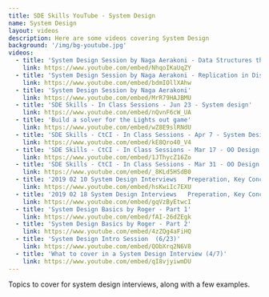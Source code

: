 ```yaml
---
title: SDE Skills YouTube - System Design
name: System Design
layout: videos
description: Here are some videos covering System Design
background: '/img/bg-youtube.jpg'
videos:
  - title: 'System Design Session by Naga Aerakoni - Data Structures that Power your Databases (Storage Engines)'
    link: https://www.youtube.com/embed/NhqoIKaUqZY
  - title: 'System Design Session by Naga Aerakoni - Replication in Distributed Systems'
    link: https://www.youtube.com/embed/bdmIOllXAhw
  - title: 'System Design Session by Naga Aerakoni'
    link: https://www.youtube.com/embed/MrR79HAJBMU
  - title: 'SDE Skills - In Class Sessions - Jun 23 - System design'
    link: https://www.youtube.com/embed/nQvnF6cW_UA
  - title: 'Build a solver for the Lights out game'
    link: https://www.youtube.com/embed/wZ8E9slRNdU
  - title: 'SDE Skills - CtCI - In Class Sessions - Apr 7 - System Design'
    link: https://www.youtube.com/embed/kE8Qro40_V4
  - title: 'SDE Skills - CtCI - In Class Sessions - Mar 17 - OO Design for a Deck of Cards and a Blackjack game'
    link: https://www.youtube.com/embed/1JThycZ16Zo
  - title: 'SDE Skills - CtCI - In Class Sessions - Mar 31 - OO Design for a Chat Server'
    link: https://www.youtube.com/embed/_8KLd5HSdB0
  - title: '2019 02 10 System Design Interviews   Preperation, Key Concepts'
    link: https://www.youtube.com/embed/hsKwiIc7EXU
  - title: '2019 02 18 System Design Interviews   Preperation, Key Concepts Part II'
    link: https://www.youtube.com/embed/gqVzByEtwcI
  - title: 'System Design Basics by Roger - Part 1'
    link: https://www.youtube.com/embed/fAI-26dZEgk
  - title: 'System Design Basics by Roger - Part 2'
    link: https://www.youtube.com/embed/4zZQg4aFiHQ
  - title: 'System Design Intro Session  (6/23)'
    link: https://www.youtube.com/embed/QObXrq2N6V8
  - title: 'What to cover in a System Design Interview (4/7)'
    link: https://www.youtube.com/embed/qI8vjyiwmDU
---
```

Topics to cover for system design interviews, along with a few examples.